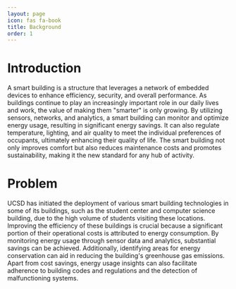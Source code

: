 ```yaml
---
layout: page
icon: fas fa-book
title: Background
order: 1
---
```

# Introduction
A smart building is a structure that leverages a network of embedded devices to enhance efficiency, security, and overall performance. As buildings continue to play an increasingly important role in our daily lives and work, the value of making them "smarter" is only growing. By utilizing sensors, networks, and analytics, a smart building can monitor and optimize energy usage, resulting in significant energy savings. It can also regulate temperature, lighting, and air quality to meet the individual preferences of occupants, ultimately enhancing their quality of life. The smart building not only improves comfort but also reduces maintenance costs and promotes sustainability, making it the new standard for any hub of activity.

# Problem
UCSD has initiated the deployment of various smart building technologies in some of its buildings, such as the student center and computer science building, due to the high volume of students visiting these locations. Improving the efficiency of these buildings is crucial because a significant portion of their operational costs is attributed to energy consumption. By monitoring energy usage through sensor data and analytics, substantial savings can be achieved. Additionally, identifying areas for energy conservation can aid in reducing the building's greenhouse gas emissions. Apart from cost savings, energy usage insights can also facilitate adherence to building codes and regulations and the detection of malfunctioning systems.